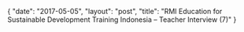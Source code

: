 {
   "date": "2017-05-05",
   "layout": "post",
   "title": "RMI Education for Sustainable Development Training Indonesia – Teacher Interview (7)"
}

